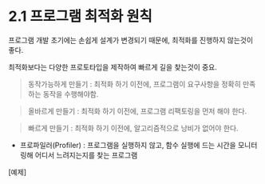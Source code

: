 2.1 프로그램 최적화 원칙
======================

프로그램 개발 초기에는 손쉽게 설계가 변경되기 때문에, 최적화를 진행하지 않는것이 좋다. 

최적화보다는 다양한 프로토타입을 제작하여 빠르게 길을 찾는것이 중요.

> 동작가능하게 만들기 : 최적화 하기 이전에, 프로그램이 요구사항을 정확히 만족하는 동작을 수행해야함.

> 올바르게 만들기    : 최적화 하기 이전에, 프로그램 리팩토링을 먼저 해야 한다.

> 빠르게 만들기     : 최적화 하기 이전에, 알고리즘적으로 낭비가 없어야 한다.


- 프로파일러(Profiler) : 프로그램을 실행하지 않고, 함수 실행에 드는 시간을 모니터링해 어디서 느려지는지를 찾는 프로그램

[예제]
